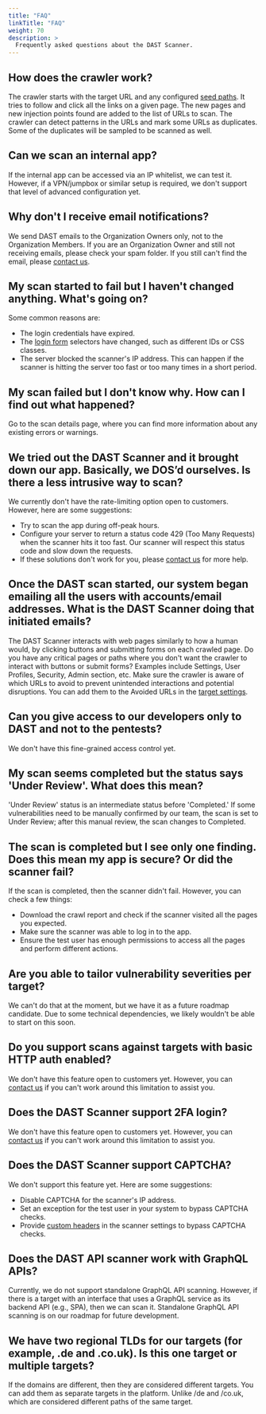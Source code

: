 ```yaml
---
title: "FAQ"
linkTitle: "FAQ"
weight: 70
description: >
  Frequently asked questions about the DAST Scanner.
---
```


## How does the crawler work?
The crawler starts with the target URL and any configured [seed paths]. It tries to follow and click all the links on a given page. The new pages and new injection points found are added to the list of URLs to scan. The crawler can detect patterns in the URLs and mark some URLs as duplicates. Some of the duplicates will be sampled to be scanned as well.

## Can we scan an internal app?
If the internal app can be accessed via an IP whitelist, we can test it. However, if a VPN/jumpbox or similar setup is required, we don't support that level of advanced configuration yet.

## Why don't I receive email notifications?
We send DAST emails to the Organization Owners only, not to the Organization Members. If you are an Organization Owner and still not receiving emails, please check your spam folder. If you still can't find the email, please [contact us].

## My scan started to fail but I haven't changed anything. What's going on?
Some common reasons are:
- The login credentials have expired.
- The [login form] selectors have changed, such as different IDs or CSS classes.
- The server blocked the scanner's IP address. This can happen if the scanner is hitting the server too fast or too many times in a short period.

## My scan failed but I don't know why. How can I find out what happened?
Go to the scan details page, where you can find more information about any existing errors or warnings.

## We tried out the DAST Scanner and it brought down our app. Basically, we DOS’d ourselves. Is there a less intrusive way to scan?
We currently don't have the rate-limiting option open to customers. However, here are some suggestions:
- Try to scan the app during off-peak hours.
- Configure your server to return a status code 429 (Too Many Requests) when the scanner hits it too fast. Our scanner will respect this status code and slow down the requests.
- If these solutions don't work for you, please [contact us] for more help.

## Once the DAST scan started, our system began emailing all the users with accounts/email addresses. What is the DAST Scanner doing that initiated emails?
The DAST Scanner interacts with web pages similarly to how a human would, by clicking buttons and submitting forms on each crawled page. Do you have any critical pages or paths where you don't want the crawler to interact with buttons or submit forms? Examples include Settings, User Profiles, Security, Admin section, etc. Make sure the crawler is aware of which URLs to avoid to prevent unintended interactions and potential disruptions. You can add them to the Avoided URLs in the [target settings].

## Can you give access to our developers only to DAST and not to the pentests?
We don't have this fine-grained access control yet.

## My scan seems completed but the status says 'Under Review'. What does this mean?
'Under Review' status is an intermediate status before 'Completed.' If some vulnerabilities need to be manually confirmed by our team, the scan is set to Under Review; after this manual review, the scan changes to Completed.

## The scan is completed but I see only one finding. Does this mean my app is secure? Or did the scanner fail?
If the scan is completed, then the scanner didn't fail. However, you can check a few things:
- Download the crawl report and check if the scanner visited all the pages you expected.
- Make sure the scanner was able to log in to the app.
- Ensure the test user has enough permissions to access all the pages and perform different actions.

## Are you able to tailor vulnerability severities per target?
We can't do that at the moment, but we have it as a future roadmap candidate. Due to some technical dependencies, we likely wouldn't be able to start on this soon.

## Do you support scans against targets with basic HTTP auth enabled?
We don't have this feature open to customers yet. However, you can [contact us] if you can't work around this limitation to assist you.

## Does the DAST Scanner support 2FA login?
We don't have this feature open to customers yet. However, you can [contact us] if you can't work around this limitation to assist you.

## Does the DAST Scanner support CAPTCHA?
We don't support this feature yet. Here are some suggestions:
- Disable CAPTCHA for the scanner's IP address.
- Set an exception for the test user in your system to bypass CAPTCHA checks.
- Provide [custom headers] in the scanner settings to bypass CAPTCHA checks.

## Does the DAST API scanner work with GraphQL APIs?
Currently, we do not support standalone GraphQL API scanning. However, if there is a target with an interface that uses a GraphQL service as its backend API (e.g., SPA), then we can scan it. Standalone GraphQL API scanning is on our roadmap for future development.

## We have two regional TLDs for our targets (for example, .de and .co.uk). Is this one target or multiple targets?
If the domains are different, then they are considered different targets. You can add them as separate targets in the platform. Unlike /de and /co.uk, which are considered different paths of the same target.

<!-- links -->

[target settings]: /platform-deep-dive/scans/targets/#configuring-a-target
[custom headers]: /platform-deep-dive/scans/target-auth/#custom-headers
[seed paths]: /platform-deep-dive/scans/targets/#configuring-a-target
[contact us]: mailto:dast@cobalt.io
[login form]: /platform-deep-dive/scans/target-auth/#using-a-login-form
